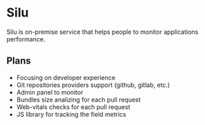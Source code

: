 # Silu

Silu is on-premise service that helps people to monitor applications performance.

## Plans

- Focusing on developer experience
- Git repositories providers support (github, gitlab, etc.)
- Admin panel to monitor
- Bundles size analizing for each pull request
- Web-vitals checks for each pull request
- JS library for tracking the field metrics 
